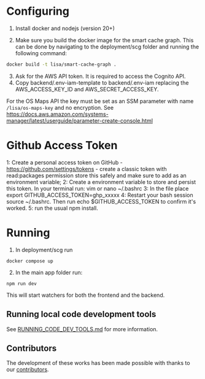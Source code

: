 # Configuring

1. Install docker and nodejs (version 20+)

2. Make sure you build the docker image for the smart cache graph. This can be done by navigating to the deployment/scg folder and running the following command:

```bash
docker build -t lisa/smart-cache-graph .
```

3. Ask for the AWS API token. It is required to access the Cognito API.
4. Copy backend/.env-iam-template to backend/.env-iam replacing the AWS_ACCESS_KEY_ID and AWS_SECRET_ACCESS_KEY.

For the OS Maps API the key must be set as an SSM parameter with name `/lisa/os-maps-key` and no encryption.
See https://docs.aws.amazon.com/systems-manager/latest/userguide/parameter-create-console.html

# Github Access Token

1: Create a personal access token on GitHub - https://github.com/settings/tokens - create a classic token with read:packages permission store this safely and make sure to add as an environment variable;
2: Create a environment variable to store and persist this token. In your terminal run: vim or nano ~/.bashrc
3: In the file place export GITHUB_ACCESS_TOKEN=ghp_xxxxx
4: Restart your bash session source ~/.bashrc. Then run echo $GITHUB_ACCESS_TOKEN to confirm it's worked.
5: run the usual npm install.

# Running

1. In deployment/scg run

```shell
docker compose up
```

2. In the main app folder run:

```shell
npm run dev
```

This will start watchers for both the frontend and the backend.

## Running local code development tools

See [RUNNING_CODE_DEV_TOOLS.md](./developer_docs/RUN_CODE_DEV_TOOLS.md) for more information.

## Contributors

The development of these works has been made possible with thanks to our [contributors](https://github.com/National-Digital-Twin/LISA/graphs/contributors).
